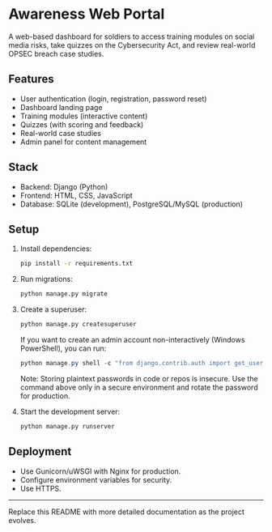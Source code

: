 # Awareness Web Portal

A web-based dashboard for soldiers to access training modules on social media risks, take quizzes on the Cybersecurity Act, and review real-world OPSEC breach case studies.

## Features
- User authentication (login, registration, password reset)
- Dashboard landing page
- Training modules (interactive content)
- Quizzes (with scoring and feedback)
- Real-world case studies
- Admin panel for content management

## Stack
- Backend: Django (Python)
- Frontend: HTML, CSS, JavaScript
- Database: SQLite (development), PostgreSQL/MySQL (production)

## Setup
1. Install dependencies:
   ```sh
   pip install -r requirements.txt
   ```
2. Run migrations:
   ```sh
   python manage.py migrate
   ```
3. Create a superuser:
   ```sh
   python manage.py createsuperuser
   ```
   If you want to create an admin account non-interactively (Windows PowerShell), you can run:

    ```powershell
    python manage.py shell -c "from django.contrib.auth import get_user_model; User=get_user_model(); User.objects.create_superuser('admin','admin@example.com','Admin2025')"
    ```
   Note: Storing plaintext passwords in code or repos is insecure. Use the command above only in a secure environment and rotate the password for production.
4. Start the development server:
   ```sh
   python manage.py runserver
   ```

## Deployment
- Use Gunicorn/uWSGI with Nginx for production.
- Configure environment variables for security.
- Use HTTPS.

---

Replace this README with more detailed documentation as the project evolves.
